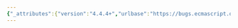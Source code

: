 ```yaml
---
{"_attributes":{"version":"4.4.4+","urlbase":"https://bugs.ecmascript.org/","maintainer":"dherman@mozilla.com"},"bug":{"bug_id":1124,"creation_ts":"2012-12-11 16:22:00 -0800","short_desc":"S11.2.1_A4_T9 partially invalid","delta_ts":"2012-12-11 16:22:54 -0800","product":"Test262","component":"ECMA-262 Tests","version":"unspecified","rep_platform":"All","op_sys":"All","bug_status":"CONFIRMED","priority":"Normal","bug_severity":"enhancement","everconfirmed":true,"reporter":{"uid":"andrebargull","name":"André Bargull"},"assigned_to":{"uid":"brterlso","name":"Brian Terlson"},"long_desc":[{"commentid":3003,"comment_count":0,"who":{"uid":"andrebargull","name":"André Bargull"},"bug_when":"2012-12-11 16:22:54 -0800","thetext":"Date.prototype.{getYear, setYear, toGMTString} are listed in Annex B"}]}}
---
```

